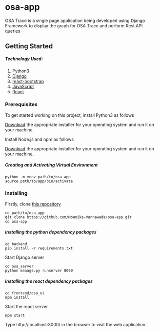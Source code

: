 # osa-app

OSA Trace is a single page application being developed using Django Framework to display the graph for OSA Trace
and perform Rest API queries

## Getting Started

##### Technology Used:
1. [Python3](https://www.python.org/)
2. [Django](https://www.djangoproject.com/)
3. [react-bootstrap](https://react-bootstrap.github.io/)
4. [JavaScript](https://www.javascript.com/)
5. [React](https://reactjs.org/)
 

### Prerequisites

To get started working on this project, install Python3 as follows

[Download](https://www.python.org/downloads/) the appropriate installer for your operating system and
run it on your machine.


Install Node.js and npm as follows 

[Download](https://nodejs.org/en/) the appropriate installer for your operating system and
run it on your machine.


##### Creating and Activating Virtual Environment

```
python -m venv path/to/osa_app
source path/to/app/bin/activate
``` 

### Installing

Firstly, clone [this repository](https://github.com/Mounika-Vannawada/osa-app.git)

```
cd path/to/osa_app
git clone https://github.com/Mounika-Vannawada/osa-app.git
cd osa-app
```

##### Installing the python dependency packages

```
cd backend
pip install -r requirements.txt
```

Start Django server

```
cd osa_server
python manage.py runserver 8090
```

##### Installing the react dependency packages


```
cd frontend/osa_ui
npm install
```

Start the react server

```
npm start
```

Type http://localhost:3000/ in the browser to visit the web application.

